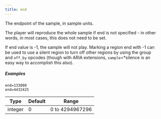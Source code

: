```yaml
---
title: end
---
```

The endpoint of the sample, in sample units.

The player will reproduce the whole sample if end is not specified - in other
words, in most cases, this does not need to be set.

If end value is -1, the sample will not play. Marking a region end with -1 can
be used to use a silent region to turn off other regions by using the group and
`off_by` opcodes (though with ARIA extensions, `sample`=*silence is an easy way
to accomplish this also).

##### Examples

```
end=133000
end=4432425
```

| Type    | Default | Range           |
| ---     | ---     | ---             |
| integer | 0       | 0 to 4294967296 |
